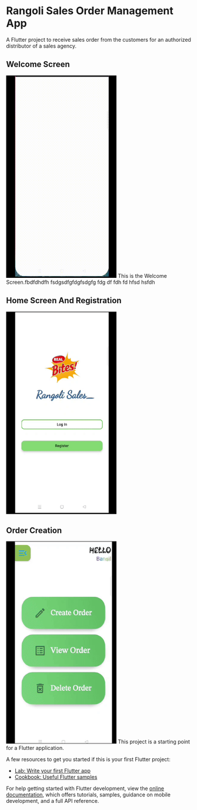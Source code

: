 # Rangoli Sales Order Management App

A Flutter project to receive sales order from the customers for an authorized distributor of a sales agency.

## Welcome Screen 
<img src="/GIFs/welcome%20screen.gif" width="300" height="550"/>  This is the Welcome Screen.fbdfdhdfh fsdgsdfgfdgfsdgfg
fdg
df
fdh
fd
hfsd
hsfdh

## Home Screen And Registration
<img src="/GIFs/registration.gif" width="300" height="550"/>


## Order Creation
<img src="/GIFs/createorder.gif" width="300" height="550"/>
This project is a starting point for a Flutter application.

A few resources to get you started if this is your first Flutter project:

- [Lab: Write your first Flutter app](https://docs.flutter.dev/get-started/codelab)
- [Cookbook: Useful Flutter samples](https://docs.flutter.dev/cookbook)

For help getting started with Flutter development, view the
[online documentation](https://docs.flutter.dev/), which offers tutorials,
samples, guidance on mobile development, and a full API reference.
